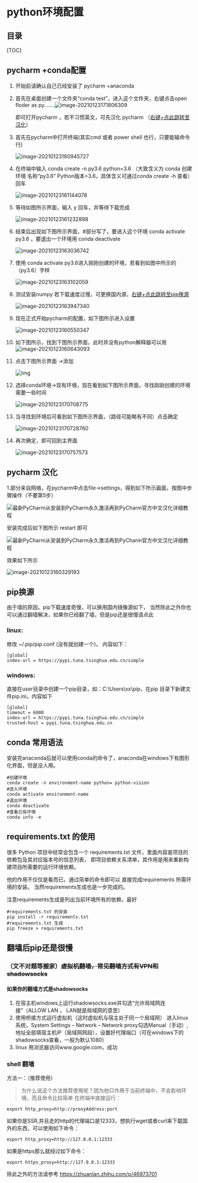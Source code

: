 # python环境配置
## 目录

[TOC]

## pycharm +conda配置

1. 开始前请确认自己已经安装了 pycharm +anaconda

2. 首先在桌面创建一个文件夹“conda test”，进入这个文件夹，右键点击open floder as py.......![image-20210123171806309](https://gitee.com/wangdaochuan/img-save/raw/master/img/image-20210123171806309.png)

   即可打开pycharm ，若不习惯英文，可先汉化 pycharm （[右键+点此跳转至汉化](#chinese)）

3. 首先在pycharm中打开终端(其实cmd 或者 power shell 也行，只要能输命令行)

   ![image-20210123160945727](https://gitee.com/wangdaochuan/img-save/raw/master/img/image-20210123160945727.png)

4. 在终端中输入 conda create -n py3.6 python=3.6  （大致含义为   conda 创建 环境 名称“py3.6” Python版本=3.6，具体含义可通过conda create -h 查看）回车

   ![image-20210123161144078](https://gitee.com/wangdaochuan/img-save/raw/master/img/image-20210123161144078.png)

5. 等待如图所示界面，输入 y 回车，并等待下载完成

   ![image-20210123161232898](https://gitee.com/wangdaochuan/img-save/raw/master/img/image-20210123161232898.png)

   

6. 结束后出现如下图所示界面，#部分写了，要进入这个环境 conda activate py3.6 ，要退出一个环境用 conda deactivate

   ![image-20210123163036742](https://gitee.com/wangdaochuan/img-save/raw/master/img/image-20210123163036742.png)

7. 使用 conda activate py3.6进入刚刚创建的环境，若看到如图中所示的（py3.6）字样

   ![image-20210123163102059](https://gitee.com/wangdaochuan/img-save/raw/master/img/image-20210123163102059.png)

8. 测试安装numpy 若下载速度过慢，可更换国内源，[右键+点此跳转至pip换源](#pip)   

   ![image-20210123163947340](https://gitee.com/wangdaochuan/img-save/raw/master/img/image-20210123163947340.png)

9. 现在正式开始pycharm的配置，如下图所示进入设置

   ![image-20210123160550347](https://gitee.com/wangdaochuan/img-save/raw/master/img/image-20210123160550347.png)

10. 如下图所示，找到下图所示界面，此时并没有python解释器可以用![image-20210123160643093](https://gitee.com/wangdaochuan/img-save/raw/master/img/image-20210123160643093.png)

11. 点击下图所示界面 ->添加

    ![img](https://gitee.com/wangdaochuan/img-save/raw/master/img/image-20210123171201134.png)

    

12. 选择conda环境->现有环境，现在看到如下图所示界面，寻找刚刚创建的环境需要一些时间

    ![image-20210123170708775](https://gitee.com/wangdaochuan/img-save/raw/master/img/image-20210123170708775.png)

13. 当寻找到环境后可看到如下图所示界面，（路径可能略有不同）点击确定

    ![image-20210123170728760](https://gitee.com/wangdaochuan/img-save/raw/master/img/image-20210123170728760.png)

14. 再次确定，即可回到主界面

    ![image-20210123170757573](https://gitee.com/wangdaochuan/img-save/raw/master/img/image-20210123170757573.png)

## <span id="chinese">pycharm 汉化</span>

1.部分来自网络，在pycharm中点击file->settings，得到如下所示画面，按图中步骤操作（不要第5步）

![最新PyCharm从安装到PyCharm永久激活再到PyCharm官方中文汉化详细教程](https://gitee.com/wangdaochuan/img-save/raw/master/img/20201116164505292.png)

安装完成后如下图所示 restart 即可

![最新PyCharm从安装到PyCharm永久激活再到PyCharm官方中文汉化详细教程](https://gitee.com/wangdaochuan/img-save/raw/master/img/20201116164508519.png)

效果如下所示

![image-20210123160329193](https://gitee.com/wangdaochuan/img-save/raw/master/img/image-20210123160329193.png)

## <span id="pip">pip换源</span>

由于墙的原因，pip下载速度奇慢，可以换用国内镜像源如下，
当然除此之外你也可以通过翻墙解决，如果你已经翻了墙，但是pip还是很慢请点此


### linux: 

修改 ~/.pip/pip.conf (没有就创建一个)， 内容如下：

```
[global]
index-url = https://pypi.tuna.tsinghua.edu.cn/simple
```

### windows:

直接在user目录中创建一个pip目录，如：C:\Users\xx\pip，在pip 目录下新建文件pip.ini，内容如下

```
[global]
timeout = 6000
index-url = https://pypi.tuna.tsinghua.edu.cn/simple
trusted-host = pypi.tuna.tsinghua.edu.cn
```


## conda 常用语法
安装完anaconda后就可以使用conda的命令了，anaconda在windows下有图形化界面，但是没人用。 
```
#创建环境
conda create -n environment-name python= python-vision
#进入环境
conda activate environment-name
#退出环境
conda deactivate
#查看已有环境
conda info -e 
```

## requirements.txt 的使用
很多 Python 项目中经常会包含一个 requirements.txt 文件，里面内容是项目的依赖包及其对应版本号的信息列表，
即项目依赖关系清单，其作用是用来重新构建项目所需要的运行环境依赖。

他的作用不仅仅是看而已，通过简单的命令即可以 直接完成requirements 所需环境的安装。 当然requirements生成也是一步完成的。

注意requirements生成是列出当前环境所有的依赖，最好


```shell
#requirements.txt 的安装
pip install -r requirements.txt
#requirements.txt 生成
pip freeze > requirements.txt
```
## 翻墙后pip还是很慢
### （文不对题等搬家）~~虚拟机翻墙，常见翻墙方式有VPN和shadowsocks~~

#### 如果你的翻墙方式是shadowsocks
1. 在宿主机windows上运行shadowsocks.exe并勾选“允许局域网连接”（ALLOW LAN ， LAN就是局域网的意思）
2. 使用桥接方式运行虚拟机（这时虚拟机与宿主处于同一个局域网）
进入linux系统，System Settings – Network – Network proxy勾选Manual（手动）,地址全部填宿主机IP（局域网网段），设置好代理端口（可在windows下的shadowsocks查看，一般为默认1080）
4. linux 用浏览器访问www.google.com，成功
### shell 翻墙
方法一：（推荐使用）

> 为什么说这个方法推荐使用呢？因为他只作用于当前终端中，不会影响环境，而且命令比较简单
在终端中直接运行：

```
export http_proxy=http://proxyAddress:port
```

如果你是SSR,并且走的http的代理端口是12333，想执行wget或者curl来下载国外的东西，可以使用如下命令：

```
export http_proxy=http://127.0.0.1:12333
```
如果是https那么就经过如下命令：
```
export https_proxy=http://127.0.0.1:12333
```
除此之外的方法请参考
https://zhuanlan.zhihu.com/p/46973701